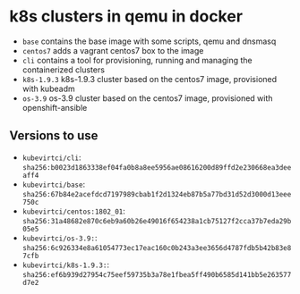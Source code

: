 # k8s clusters in qemu in docker

* `base` contains the base image with some scripts, qemu and dnsmasq
* `centos7` adds a vagrant centos7 box to the image
* `cli` contains a tool for provisioning, running and managing the containerized clusters
* `k8s-1.9.3` k8s-1.9.3 cluster based on the centos7 image, provisioned with kubeadm
* `os-3.9` os-3.9 cluster based on the centos7 image, provisioned with openshift-ansible

## Versions to use

* `kubevirtci/cli`: `sha256:b0023d1863338ef04fa0b8a8ee5956ae08616200d89ffd2e230668ea3deeaff4`
* `kubevirtci/base`: `sha256:67b84e2acefdcd7197989cbab1f2d1324eb87b5a77bd31d52d3000d13eee750c`
* `kubevirtci/centos:1802_01`: `sha256:31a48682e870c6eb9a60b26e49016f654238a1cb75127f2cca37b7eda29b05e5`
* `kubevirtci/os-3.9:`: `sha256:6c926334e8a61054773ec17eac160c0b243a3ee3656d4787fdb5b42b83e87cfb`
* `kubevirtci/k8s-1.9.3:`: `sha256:ef6b939d27954c75eef59735b3a78e1fbea5ff490b6585d141bb5e263577d7e2`
